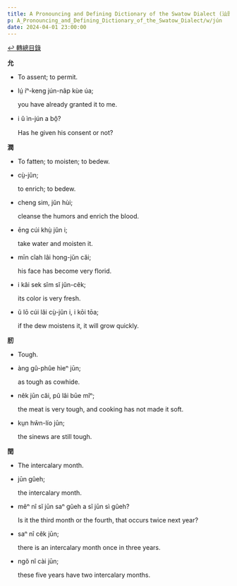 ```yaml
---
title: A Pronouncing and Defining Dictionary of the Swatow Dialect (汕頭方言音義字典) / jún
p: A_Pronouncing_and_Defining_Dictionary_of_the_Swatow_Dialect/w/jún
date: 2024-04-01 23:00:00
---
```


[↩️ 轉總目錄](/A_Pronouncing_and_Defining_Dictionary_of_the_Swatow_Dialect)


**允**
- To assent; to permit.

- lṳ́ íⁿ-keng jún-nâp kùe úa;

  you have already granted it to me.

- i ŭ ìn-jún a bô̤?

  Has he given his consent or not?

**潤**
- To fatten; to moisten; to bedew.

- cṳ̀-jŭn;

  to enrich; to bedew.

- cheng sim, jŭn hùi;

  cleanse the humors and enrich the blood.

- ēng cúi khṳ̀ jŭn i;

  take water and moisten it.

- mīn cîah lâi hong-jŭn căi;

  his face has become very florid.

- i kâi sek sĭm sĭ jŭn-cêk;

  its color is very fresh.

- ŭ lō cúi lâi cṳ̀-jŭn i, i kōi tōa;

  if the dew moistens it, it will grow quickly.

**肕**
- Tough.

- àng gû-phûe hìeⁿ jūn;

  as tough as cowhide.

- nêk jūn căi, pû lâi būe mîⁿ;

  the meat is very tough, and cooking has not made it soft.

- kṳn hŵn-lío jūn;

  the sinews are still tough.

**閏**
- The intercalary month.

- jūn gûeh;

  the intercalary month.

- mêⁿ nî sĭ jūn saⁿ gûeh a sĭ jūn sì gûeh?

  Is it the third month or the fourth, that occurs twice next year?

- saⁿ nî cêk jūn;

  there is an intercalary month once in three years.

- ngŏ nî cài jūn;

  these five years have two intercalary months.